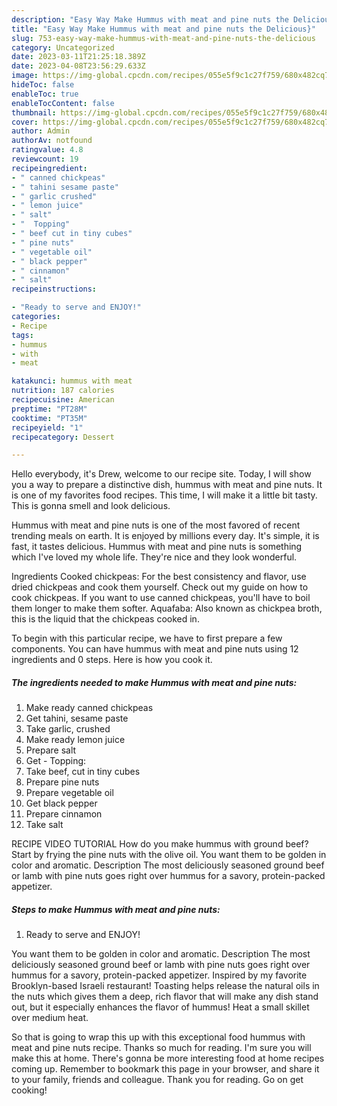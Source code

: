 ```yaml
---
description: "Easy Way Make Hummus with meat and pine nuts the Delicious}"
title: "Easy Way Make Hummus with meat and pine nuts the Delicious}"
slug: 753-easy-way-make-hummus-with-meat-and-pine-nuts-the-delicious
category: Uncategorized
date: 2023-03-11T21:25:18.389Z
date: 2023-04-08T23:56:29.633Z
image: https://img-global.cpcdn.com/recipes/055e5f9c1c27f759/680x482cq70/hummus-with-meat-and-pine-nuts-recipe-main-photo.jpg
hideToc: false
enableToc: true
enableTocContent: false
thumbnail: https://img-global.cpcdn.com/recipes/055e5f9c1c27f759/680x482cq70/hummus-with-meat-and-pine-nuts-recipe-main-photo.jpg
cover: https://img-global.cpcdn.com/recipes/055e5f9c1c27f759/680x482cq70/hummus-with-meat-and-pine-nuts-recipe-main-photo.jpg
author: Admin
authorAv: notfound
ratingvalue: 4.8
reviewcount: 19
recipeingredient:
- " canned chickpeas"
- " tahini sesame paste"
- " garlic crushed"
- " lemon juice"
- " salt"
- "  Topping"
- " beef cut in tiny cubes"
- " pine nuts"
- " vegetable oil"
- " black pepper"
- " cinnamon"
- " salt"
recipeinstructions:

- "Ready to serve and ENJOY!"
categories:
- Recipe
tags:
- hummus
- with
- meat

katakunci: hummus with meat 
nutrition: 187 calories
recipecuisine: American
preptime: "PT28M"
cooktime: "PT35M"
recipeyield: "1"
recipecategory: Dessert

---
```



Hello everybody, it's Drew, welcome to our recipe site. Today, I will show you a way to prepare a distinctive dish, hummus with meat and pine nuts. It is one of my favorites food recipes. This time, I will make it a little bit tasty. This is gonna smell and look delicious.

Hummus with meat and pine nuts is one of the most favored of recent trending meals on earth. It is enjoyed by millions every day. It's simple, it is fast, it tastes delicious. Hummus with meat and pine nuts is something which I've loved my whole life. They're nice and they look wonderful.

Ingredients Cooked chickpeas: For the best consistency and flavor, use dried chickpeas and cook them yourself. Check out my guide on how to cook chickpeas. If you want to use canned chickpeas, you&#39;ll have to boil them longer to make them softer. Aquafaba: Also known as chickpea broth, this is the liquid that the chickpeas cooked in.


To begin with this particular recipe, we have to first prepare a few components. You can have hummus with meat and pine nuts using 12 ingredients and 0 steps. Here is how you cook it.

<!--inarticleads1-->

##### The ingredients needed to make Hummus with meat and pine nuts:

1. Make ready  canned chickpeas
1. Get  tahini, sesame paste
1. Take  garlic, crushed
1. Make ready  lemon juice
1. Prepare  salt
1. Get  - Topping:
1. Take  beef, cut in tiny cubes
1. Prepare  pine nuts
1. Prepare  vegetable oil
1. Get  black pepper
1. Prepare  cinnamon
1. Take  salt


RECIPE VIDEO TUTORIAL How do you make hummus with ground beef? Start by frying the pine nuts with the olive oil. You want them to be golden in color and aromatic. Description The most deliciously seasoned ground beef or lamb with pine nuts goes right over hummus for a savory, protein-packed appetizer. 

<!--inarticleads2-->

##### Steps to make Hummus with meat and pine nuts:


1. Ready to serve and ENJOY!

You want them to be golden in color and aromatic. Description The most deliciously seasoned ground beef or lamb with pine nuts goes right over hummus for a savory, protein-packed appetizer. Inspired by my favorite Brooklyn-based Israeli restaurant! Toasting helps release the natural oils in the nuts which gives them a deep, rich flavor that will make any dish stand out, but it especially enhances the flavor of hummus! Heat a small skillet over medium heat. 

So that is going to wrap this up with this exceptional food hummus with meat and pine nuts recipe. Thanks so much for reading. I'm sure you will make this at home. There's gonna be more interesting food at home recipes coming up. Remember to bookmark this page in your browser, and share it to your family, friends and colleague. Thank you for reading. Go on get cooking!

